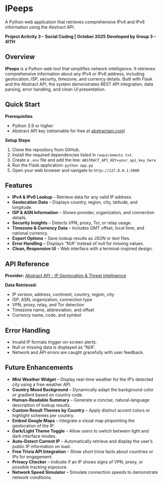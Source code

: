 # IPeeps

A Python web application that retrieves comprehensive IPv4 and IPv6 information using the Abstract API.

**Project Activity 3 – Social Coding | October 2025**
**Developed by Group 3 – 4ITH**

## Overview

**IPeeps** is a Python web tool that simplifies network intelligence. It retrieves comprehensive information about any IPv4 or IPv6 address, including geolocation, ISP, security, timezone, and currency details.
Built with Flask and the Abstract API, the system demonstrates REST API integration, data parsing, error handling, and clean UI presentation.

## Quick Start

**Prerequisites**

* Python 3.9 or higher
* Abstract API key (obtainable for free at [abstractapi.com](https://www.abstractapi.com))

**Setup Steps**

1. Clone the repository from GitHub.
2. Install the required dependencies listed in `requirements.txt`.
3. Create a `.env` file and add the line:
   `ABSTRACT_API_KEY=your_api_key_here`
4. Run the Flask application:
   `python app.py`
5. Open your web browser and navigate to `http://127.0.0.1:5000`

## Features

* **IPv4 & IPv6 Lookup** – Retrieve data for any valid IP address.
* **Geolocation Data** – Displays country, region, city, latitude, and longitude.
* **ISP & ASN Information** – Shows provider, organization, and connection details.
* **Security Insights** – Detects VPN, proxy, Tor, or relay usage.
* **Timezone & Currency Data** – Includes GMT offset, local time, and national currency.
* **Export Options** – Save lookup results as JSON or text files.
* **Error Handling** – Displays “N/A” instead of null for missing values.
* **Clean, Responsive UI** – Web interface with a terminal-inspired design.

## API Reference

**Provider:** [Abstract API - IP Geolocation & Threat Intelligence](https://www.abstractapi.com/ip-geolocation-api)

**Data Retrieved:**
* IP version, address, continent, country, region, city
* ISP, ASN, organization, connection type
* VPN, proxy, relay, and Tor detection
* Timezone name, abbreviation, and offset
* Currency name, code, and symbol

## Error Handling

* Invalid IP formats trigger on-screen alerts.
* Null or missing data is displayed as “N/A”.
* Network and API errors are caught gracefully with user feedback.

## Future Enhancements

* **Mini Weather Widget** – Display real-time weather for the IP’s detected city using a free weather API.
* **Country Mood Background** – Dynamically adapt the background color or gradient based on country code.
* **Human-Readable Summary** – Generate a concise, natural-language description of lookup results.
* **Custom Result Themes by Country** – Apply distinct accent colors or highlight schemes per country.
* **Embed Google Maps** – Integrate a visual map pinpointing the geolocation of the IP.
* **Dark/Light Theme Toggle** – Allow users to switch between light and dark interface modes.
* **Auto-Detect Current IP** – Automatically retrieve and display the user’s public IP information on load.
* **Free Trivia API Integration** – Show short trivia facts about countries or IPs for engagement.
* **Privacy Checker** – Indicate if an IP shows signs of VPN, proxy, or possible tracking exposure.
* **Network Speed Simulator** – Simulate connection speeds to demonstrate network conditions.